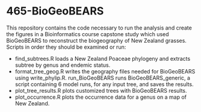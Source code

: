 # 465-BioGeoBEARS
This repository contains the code necessary to run the analysis and create the figures in a Bioinformatics course capstone study which used BioGeoBEARS to reconstruct the biogeography of New Zealand grasses.
Scripts in order they should be examined or run:

- find_subtrees.R loads a New Zealand Poaceae phylogeny and extracts subtree by genus and endemic status.
- format_tree_geog.R writes the geography files needed for BioGeoBEARS using write_phylip.R.
run_BioGeoBEARS runs BioGeoBEARS_generic, a script containing 6 model runs, for any input tree, and saves the results.
- plot_tree_results.R plots customized trees with BioGeoBEARS results.
- plot_occurrence.R plots the occurrence data for a genus on a map of New Zealand.
